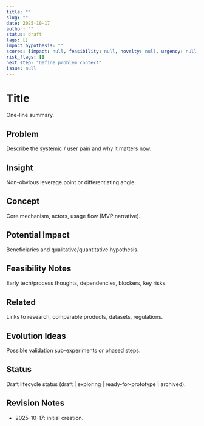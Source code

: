 ```yaml
---
title: ""
slug: ""
date: 2025-10-17
author: ""
status: draft
tags: []
impact_hypothesis: ""
scores: {impact: null, feasibility: null, novelty: null, urgency: null, alignment: null}
risk_flags: []
next_step: "Define problem context"
issue: null
---
```


# Title
One-line summary.

## Problem
Describe the systemic / user pain and why it matters now.

## Insight
Non-obvious leverage point or differentiating angle.

## Concept
Core mechanism, actors, usage flow (MVP narrative).

## Potential Impact
Beneficiaries and qualitative/quantitative hypothesis.

## Feasibility Notes
Early tech/process thoughts, dependencies, blockers, key risks.

## Related
Links to research, comparable products, datasets, regulations.

## Evolution Ideas
Possible validation sub-experiments or phased steps.

## Status
Draft lifecycle status (draft | exploring | ready-for-prototype | archived).

## Revision Notes
- 2025-10-17: initial creation.
